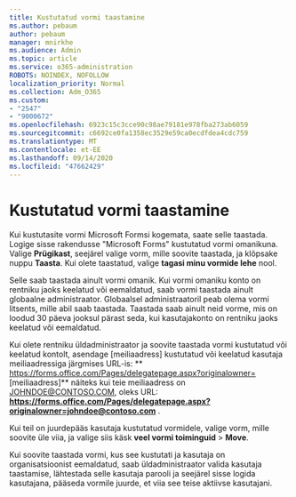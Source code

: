 ```yaml
---
title: Kustutatud vormi taastamine
ms.author: pebaum
author: pebaum
manager: mnirkhe
ms.audience: Admin
ms.topic: article
ms.service: o365-administration
ROBOTS: NOINDEX, NOFOLLOW
localization_priority: Normal
ms.collection: Adm_O365
ms.custom:
- "2547"
- "9000672"
ms.openlocfilehash: 6923c15c3cce90c98ae79181e978fba273ab6059
ms.sourcegitcommit: c6692ce0fa1358ec3529e59ca0ecdfdea4cdc759
ms.translationtype: MT
ms.contentlocale: et-EE
ms.lasthandoff: 09/14/2020
ms.locfileid: "47662429"
---
```

# <a name="restore-a-deleted-form"></a>Kustutatud vormi taastamine

Kui kustutasite vormi Microsoft Formsi kogemata, saate selle taastada. Logige sisse rakendusse "Microsoft Forms" kustutatud vormi omanikuna. Valige **Prügikast**, seejärel valige vorm, mille soovite taastada, ja klõpsake nuppu **Taasta**. Kui olete taastatud, valige **tagasi minu vormide lehe** nool.

Selle saab taastada ainult vormi omanik. Kui vormi omaniku konto on rentniku jaoks keelatud või eemaldatud, saab vormi taastada ainult globaalne administraator. Globaalsel administraatoril peab olema vormi litsents, mille abil saab taastada. Taastada saab ainult neid vorme, mis on loodud 30 päeva jooksul pärast seda, kui kasutajakonto on rentniku jaoks keelatud või eemaldatud.

Kui olete rentniku üldadministraator ja soovite taastada vormi kustutatud või keelatud kontolt, asendage [meiliaadress] kustutatud või keelatud kasutaja meiliaadressiga järgmises URL-is: ** https://forms.office.com/Pages/delegatepage.aspx?originalowner= [meiliaadress]** näiteks kui teie meiliaadress on JOHNDOE@CONTOSO.COM, oleks URL: **https://forms.office.com/Pages/delegatepage.aspx?originalowner=johndoe@contoso.com** . 

Kui teil on juurdepääs kasutaja kustutatud vormidele, valige vorm, mille soovite üle viia, ja valige siis käsk **veel vormi toiminguid**  >  **Move**.

Kui soovite taastada vormi, kus see kustutati ja kasutaja on organisatsioonist eemaldatud, saab üldadministraator valida kasutaja taastamise, lähtestada selle kasutaja parooli ja seejärel sisse logida kasutajana, pääseda vormile juurde, et viia see teise aktiivse kasutajani. 